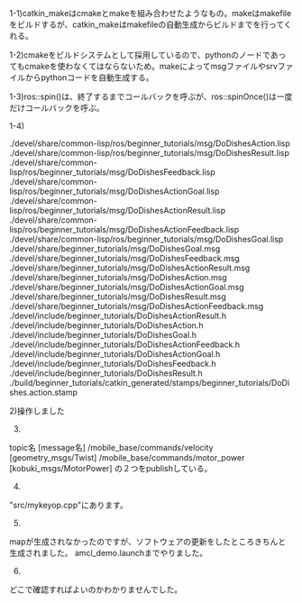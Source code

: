 1-1)catkin_makeはcmakeとmakeを組み合わせたようなもの。makeはmakefileをビルドするが、catkin_makeはmakefileの自動生成からビルドまでを行ってくれる。

1-2)cmakeをビルドシステムとして採用しているので、pythonのノードであってもcmakeを使わなくてはならないため。makeによってmsgファイルやsrvファイルからpythonコードを自動生成する。

1-3)ros::spin()は、終了するまでコールバックを呼ぶが、ros::spinOnce()は一度だけコールバックを呼ぶ。

1-4)

./devel/share/common-lisp/ros/beginner_tutorials/msg/DoDishesAction.lisp
./devel/share/common-lisp/ros/beginner_tutorials/msg/DoDishesResult.lisp
./devel/share/common-lisp/ros/beginner_tutorials/msg/DoDishesFeedback.lisp
./devel/share/common-lisp/ros/beginner_tutorials/msg/DoDishesActionGoal.lisp
./devel/share/common-lisp/ros/beginner_tutorials/msg/DoDishesActionResult.lisp
./devel/share/common-lisp/ros/beginner_tutorials/msg/DoDishesActionFeedback.lisp
./devel/share/common-lisp/ros/beginner_tutorials/msg/DoDishesGoal.lisp
./devel/share/beginner_tutorials/msg/DoDishesGoal.msg
./devel/share/beginner_tutorials/msg/DoDishesFeedback.msg
./devel/share/beginner_tutorials/msg/DoDishesActionResult.msg
./devel/share/beginner_tutorials/msg/DoDishesAction.msg
./devel/share/beginner_tutorials/msg/DoDishesActionGoal.msg
./devel/share/beginner_tutorials/msg/DoDishesResult.msg
./devel/share/beginner_tutorials/msg/DoDishesActionFeedback.msg
./devel/include/beginner_tutorials/DoDishesActionResult.h
./devel/include/beginner_tutorials/DoDishesAction.h
./devel/include/beginner_tutorials/DoDishesGoal.h
./devel/include/beginner_tutorials/DoDishesActionFeedback.h
./devel/include/beginner_tutorials/DoDishesActionGoal.h
./devel/include/beginner_tutorials/DoDishesFeedback.h
./devel/include/beginner_tutorials/DoDishesResult.h
./build/beginner_tutorials/catkin_generated/stamps/beginner_tutorials/DoDishes.action.stamp

2)操作しました

3)
topic名 [message名]
/mobile_base/commands/velocity [geometry_msgs/Twist]
/mobile_base/commands/motor_power [kobuki_msgs/MotorPower]
の２つをpublishしている。

4)
"src/mykeyop.cpp"にあります。

5)
mapが生成されなかったのですが、ソフトウェアの更新をしたところきちんと生成されました。
amcl_demo.launchまでやりました。

6)
どこで確認すればよいのかわかりませんでした。